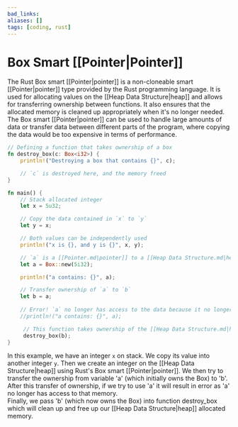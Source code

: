 ```yaml
---
bad_links: 
aliases: []
tags: [coding, rust]
---
```

# Box Smart [[Pointer|Pointer]]

The Rust Box smart [[Pointer|pointer]] is a non-cloneable smart [[Pointer|pointer]] type provided by the Rust programming language. It is used for allocating values on the [[Heap Data Structure|heap]] and allows for transferring ownership between functions. It also ensures that the allocated memory is cleaned up appropriately when it's no longer needed. The Box smart [[Pointer|pointer]] can be used to handle large amounts of data or transfer data between different parts of the program, where copying the data would be too expensive in terms of performance.

```rust
// Defining a function that takes ownership of a box
fn destroy_box(c: Box<i32>) {
    println!("Destroying a box that contains {}", c);

    // `c` is destroyed here, and the memory freed
}

fn main() {
    // Stack allocated integer
    let x = 5u32;

    // Copy the data contained in `x` to `y`
    let y = x;

    // Both values can be independently used
    println!("x is {}, and y is {}", x, y);

    // `a` is a [[Pointer.md|pointer]] to a [[Heap Data Structure.md|heap]] allocated integer
    let a = Box::new(5i32);

    println!("a contains: {}", a);

    // Transfer ownership of `a` to `b`
    let b = a;
    
    // Error! `a` no longer has access to the data because it no longer owns the [[Heap Data Structure.md|heap]] memory
    //println!("a contains: {}", a); 

     // This function takes ownership of the [[Heap Data Structure.md|heap]] allocated memory from `b`
     destroy_box(b);
}
```

In this example, we have an integer `x` on stack. We copy its value into another integer `y`. Then we create an integer on the [[Heap Data Structure|heap]] using Rust's Box smart [[Pointer|pointer]]. We then try to transfer the ownership from variable 'a' (which initially owns the Box) to 'b'. After this transfer of ownership, if we try to use 'a' it will result in error as 'a' no longer has access to that memory.  
Finally, we pass 'b' (which now owns the Box) into function destroy_box which will clean up and free up our [[Heap Data Structure|heap]] allocated memory.